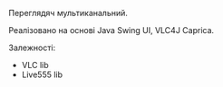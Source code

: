 Переглядяч мультиканальний.

Реалізовано на основі Java Swing UI, VLC4J Caprica.

Залежності:
 - VLC lib
 - Live555 lib

